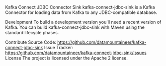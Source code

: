 Kafka Connect JDBC Connector Sink
kafka-connect-jdbc-sink is a Kafka Connector for loading data from Kafka to any JDBC-compatible database.

Development
To build a development version you'll need a recent version of Kafka. You can build kafka-connect-jdbc-sink with Maven using the standard lifecycle phases.

Contribute
Source Code: https://github.com/datamountaineer/kafka-connect-jdbc-sink
Issue Tracker: https://github.com/datamountaineer/kafka-connect-jdbc-sink/issues
License
The project is licensed under the Apache 2 license.